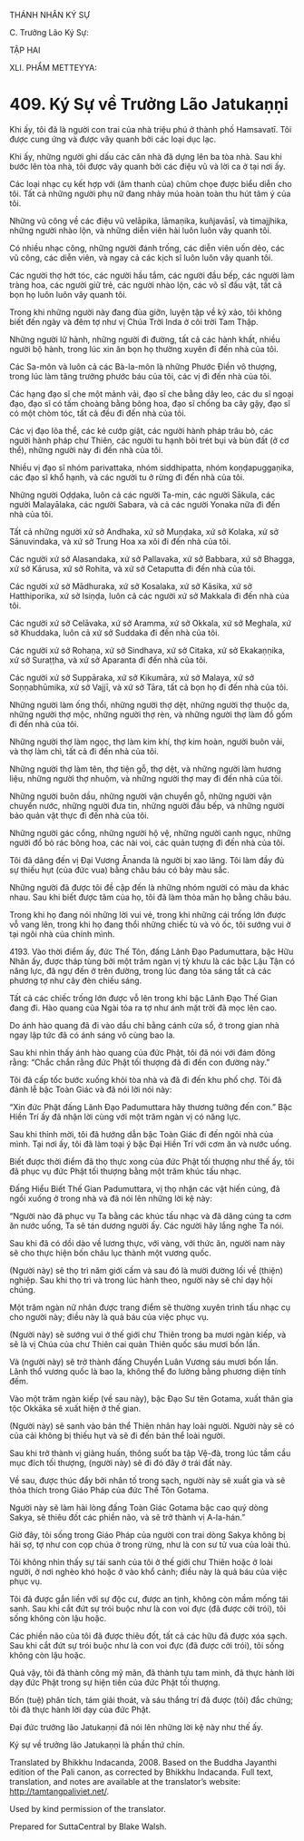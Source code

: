 THÁNH NHÂN KÝ SỰ

C. Trưởng Lão Ký Sự:

TẬP HAI

XLI. PHẨM METTEYYA:

# 409\. Ký Sự về Trưởng Lão Jatukaṇṇi

Khi ấy, tôi đã là người con trai của nhà triệu phú ở thành phố Hamsavatī. Tôi được cung ứng và được vây quanh bởi các loại dục lạc.

Khi ấy, những người ghi dấu các căn nhà đã dựng lên ba tòa nhà. Sau khi bước lên tòa nhà, tôi được vây quanh bởi các điệu vũ và lời ca ở tại nơi ấy.

Các loại nhạc cụ kết hợp với (âm thanh của) chũm chọe được biểu diễn cho tôi. Tất cả những người phụ nữ đang nhảy múa hoàn toàn thu hút tâm ý của tôi.

Những vũ công về các điệu vũ velāpika, lāmaṇika, kuñjavāsī, và timajjhika, những người nhào lộn, và những diễn viên hài luôn luôn vây quanh tôi.

Có nhiều nhạc công, những người đánh trống, các diễn viên uốn dẻo, các vũ công, các diễn viên, và ngay cả các kịch sĩ luôn luôn vây quanh tôi.

Các người thợ hớt tóc, các người hầu tắm, các người đầu bếp, các người làm tràng hoa, các người giữ trẻ, các người nhào lộn, các võ sĩ đấu vật, tất cả bọn họ luôn luôn vây quanh tôi.

Trong khi những người này đang đùa giỡn, luyện tập về kỹ xảo, tôi không biết đến ngày và đêm tợ như vị Chúa Trời Inda ở cõi trời Tam Thập.

Những người lữ hành, những người đi đường, tất cả các hành khất, nhiều người bộ hành, trong lúc xin ăn bọn họ thường xuyên đi đến nhà của tôi.

Các Sa-môn và luôn cả các Bà-la-môn là những Phước Điền vô thượng, trong lúc làm tăng trưởng phước báu của tôi, các vị đi đến nhà của tôi.

Các hạng đạo sĩ che một mảnh vải, đạo sĩ che bằng dây leo, các du sĩ ngoại đạo, đạo sĩ có tấm choàng bằng bông hoa, đạo sĩ chống ba cây gậy, đạo sĩ có một chòm tóc, tất cả đều đi đến nhà của tôi.

Các vị đạo lõa thể, các kẻ cướp giật, các người hành pháp trâu bò, các người hành pháp chư Thiên, các người tu hạnh bôi trét bụi và bùn đất (ở cơ thể), những người này đi đến nhà của tôi.

Nhiều vị đạo sĩ nhóm parivattaka, nhóm siddhipatta, nhóm koṇḍapuggaṇika, các đạo sĩ khổ hạnh, và các người tu ở rừng đi đến nhà của tôi.

Những người Oḍḍaka, luôn cả các người Ta-min, các người Sākula, các người Malayālaka, các người Sabara, và cả các người Yonaka nữa đi đến nhà của tôi.

Tất cả những người xứ sở Andhaka, xứ sở Muṇḍaka, xứ sở Kolaka, xứ sở Sānuvindaka, và xứ sở Trung Hoa xa xôi đi đến nhà của tôi.

Các người xứ sở Alasandaka, xứ sở Pallavaka, xứ sở Babbara, xứ sở Bhagga, xứ sở Kārusa, xứ sở Rohita, và xứ sở Cetaputta đi đến nhà của tôi.

Các người xứ sở Mādhuraka, xứ sở Kosalaka, xứ sở Kāsika, xứ sở Hatthiporika, xứ sở Isiṇḍa, luôn cả các người xứ sở Makkala đi đến nhà của tôi.

Các người xứ sở Celāvaka, xứ sở Aramma, xứ sở Okkala, xứ sở Meghala, xứ sở Khuddaka, luôn cả xứ sở Suddaka đi đến nhà của tôi.

Các người xứ sở Rohaṇa, xứ sở Sindhava, xứ sở Citaka, xứ sở Ekakaṇṇika, xứ sở Suraṭṭha, và xứ sở Aparanta đi đến nhà của tôi.

Các người xứ sở Suppāraka, xứ sở Kikumāra, xứ sở Malaya, xứ sở Soṇṇabhūmika, xứ sở Vajjī, và xứ sở Tāra, tất cả bọn họ đi đến nhà của tôi.

Những người làm ống thổi, những người thợ dệt, những người thợ thuộc da, những người thợ mộc, những người thợ rèn, và những người thợ làm đồ gốm đi đến nhà của tôi.

Những người thợ làm ngọc, thợ làm kim khí, thợ kim hoàn, người buôn vải, và thợ làm chì, tất cả đi đến nhà của tôi.

Những người thợ làm tên, thợ tiện gỗ, thợ dệt, và những người làm hương liệu, những người thợ nhuộm, và những người thợ may đi đến nhà của tôi.

Những người buôn dầu, những người vận chuyển gỗ, những người vận chuyển nước, những người đưa tin, những người đầu bếp, và những người bảo quản vật thực đi đến nhà của tôi.

Những người gác cổng, những người hộ vệ, những người canh ngục, những người đổ bỏ rác bông hoa, các nài voi, các quản tượng đi đến nhà của tôi.

Tôi đã dâng đến vị Đại Vương Ānanda là người bị xao lãng. Tôi làm đầy đủ sự thiếu hụt (của đức vua) bằng châu báu có bảy màu sắc.

Những người đã được tôi đề cập đến là những nhóm người có màu da khác nhau. Sau khi biết được tâm của họ, tôi đã làm thỏa mãn họ bằng châu báu.

Trong khi họ đang nói những lời vui vẻ, trong khi những cái trống lớn được vỗ vang lên, trong khi họ đang thổi những chiếc tù và vỏ ốc, tôi sướng vui ở tại ngôi nhà của chính mình.

4193\. Vào thời điểm ấy, đức Thế Tôn, đấng Lãnh Đạo Padumuttara, bậc Hữu Nhãn ấy, được tháp tùng bởi một trăm ngàn vị tỳ khưu là các bậc Lậu Tận có năng lực, đã ngự đến ở trên đường, trong lúc đang tỏa sáng tất cả các phương tợ như cây đèn chiếu sáng.

Tất cả các chiếc trống lớn được vỗ lên trong khi bậc Lãnh Đạo Thế Gian đang đi. Hào quang của Ngài tỏa ra tợ như ánh mặt trời đã mọc lên cao.

Do ánh hào quang đã đi vào dầu chỉ bằng cánh cửa sổ, ở trong gian nhà ngay lập tức đã có ánh sáng vô cùng bao la.

Sau khi nhìn thấy ánh hào quang của đức Phật, tôi đã nói với đám đông rằng: “Chắc chắn rằng đức Phật tối thượng đã đi đến con đường này.”

Tôi đã cấp tốc bước xuống khỏi tòa nhà và đã đi đến khu phố chợ. Tôi đã đảnh lễ bậc Toàn Giác và đã nói lời nói này:

“Xin đức Phật đấng Lãnh Đạo Padumuttara hãy thương tưởng đến con.” Bậc Hiền Trí ấy đã nhận lời cùng với một trăm ngàn vị có năng lực.

Sau khi thỉnh mời, tôi đã hướng dẫn bậc Toàn Giác đi đến ngôi nhà của mình. Tại nơi ấy, tôi đã làm toại ý bậc Đại Hiền Trí với cơm ăn và nước uống.

Biết được thời điểm đã thọ thực xong của đức Phật tối thượng như thế ấy, tôi đã phục vụ đức Phật tối thượng bằng một trăm khúc tấu nhạc.

Đấng Hiểu Biết Thế Gian Padumuttara, vị thọ nhận các vật hiến cúng, đã ngồi xuống ở trong nhà và đã nói lên những lời kệ này:

“Người nào đã phục vụ Ta bằng các khúc tấu nhạc và đã dâng cúng ta cơm ăn nước uống, Ta sẽ tán dương người ấy. Các người hãy lắng nghe Ta nói.

Sau khi đã có dồi dào về lương thực, với vàng, với thức ăn, người nam này sẽ cho thực hiện bốn châu lục thành một vương quốc.

(Người này) sẽ thọ trì năm giới cấm và sau đó là mười đường lối về (thiện) nghiệp. Sau khi thọ trì và trong lúc hành theo, người này sẽ chỉ dạy hội chúng.

Một trăm ngàn nữ nhân được trang điểm sẽ thường xuyên trình tấu nhạc cụ cho người này; điều này là quả báu của việc phục vụ.

(Người này) sẽ sướng vui ở thế giới chư Thiên trong ba mươi ngàn kiếp, và sẽ là vị Chúa của chư Thiên cai quản Thiên quốc sáu mươi bốn lần.

Và (người này) sẽ trở thành đấng Chuyển Luân Vương sáu mươi bốn lần. Lãnh thổ vương quốc là bao la, không thể đo lường bằng phương diện tính đếm.

Vào một trăm ngàn kiếp (về sau này), bậc Đạo Sư tên Gotama, xuất thân gia tộc Okkāka sẽ xuất hiện ở thế gian.

(Người này) sẽ sanh vào bản thể Thiên nhân hay loài người. Người này sẽ có của cải không bị thiếu hụt và sẽ đi đến bản thể loài người.

Sau khi trở thành vị giảng huấn, thông suốt ba tập Vệ-đà, trong lúc tầm cầu mục đích tối thượng, (người này) sẽ đi đó đây ở trái đất này.

Về sau, được thúc đẩy bởi nhân tố trong sạch, người này sẽ xuất gia và sẽ thỏa thích trong Giáo Pháp của đức Thế Tôn Gotama.

Người này sẽ làm hài lòng đấng Toàn Giác Gotama bậc cao quý dòng Sakya, sẽ thiêu đốt các phiền não, và sẽ trở thành vị A-la-hán.”

Giờ đây, tôi sống trong Giáo Pháp của người con trai dòng Sakya không bị hãi sợ, tợ như con cọp chúa ở trong rừng, như là con sư tử vua của loài thú.

Tôi không nhìn thấy sự tái sanh của tôi ở thế giới chư Thiên hoặc ở loài người, ở nơi nghèo khó hoặc ở vào khổ cảnh; điều này là quả báu của việc phục vụ.

Tôi đã được gắn liền với sự độc cư, được an tịnh, không còn mầm mống tái sanh. Sau khi cắt đứt sự trói buộc như là con voi đực (đã được cởi trói), tôi sống không còn lậu hoặc.

Các phiền não của tôi đã được thiêu đốt, tất cả các hữu đã được xóa sạch. Sau khi cắt đứt sự trói buộc như là con voi đực (đã được cởi trói), tôi sống không còn lậu hoặc.

Quả vậy, tôi đã thành công mỹ mãn, đã thành tựu tam minh, đã thực hành lời dạy đức Phật trong sự hiện tiền của đức Phật tối thượng.

Bốn (tuệ) phân tích, tám giải thoát, và sáu thắng trí đã được (tôi) đắc chứng; tôi đã thực hành lời dạy của đức Phật.

Đại đức trưởng lão Jatukaṇṇi đã nói lên những lời kệ này như thế ấy.

Ký sự về trưởng lão Jatukaṇṇi là phần thứ chín.

Translated by Bhikkhu Indacanda, 2008. Based on the Buddha Jayanthi edition of the Pali canon, as corrected by Bhikkhu Indacanda. Full text, translation, and notes are available at the translator’s website: http://tamtangpaliviet.net/.

Used by kind permission of the translator.

Prepared for SuttaCentral by Blake Walsh.